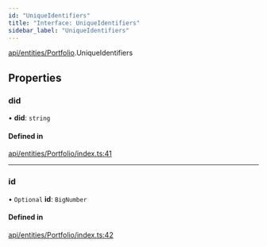 ```yaml
---
id: "UniqueIdentifiers"
title: "Interface: UniqueIdentifiers"
sidebar_label: "UniqueIdentifiers"
---
```


[api/entities/Portfolio](../../../../../modules/API/Entities/Portfolio/Portfolio.md).UniqueIdentifiers

## Properties

### did

• **did**: `string`

#### Defined in

[api/entities/Portfolio/index.ts:41](https://github.com/PolymeshAssociation/polymesh-sdk/blob/fbf6882d0/src/api/entities/Portfolio/index.ts#L41)

___

### id

• `Optional` **id**: `BigNumber`

#### Defined in

[api/entities/Portfolio/index.ts:42](https://github.com/PolymeshAssociation/polymesh-sdk/blob/fbf6882d0/src/api/entities/Portfolio/index.ts#L42)
